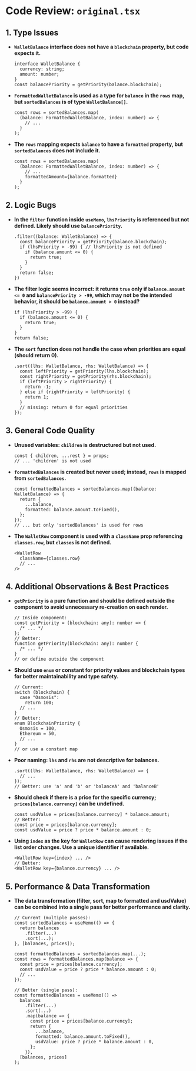 # Code Review: `original.tsx`

## 1. **Type Issues**

- **`WalletBalance` interface does not have a `blockchain` property, but code expects it.**

  ```tsx
  interface WalletBalance {
    currency: string;
    amount: number;
  }
  const balancePriority = getPriority(balance.blockchain);
  ```

- **`FormattedWalletBalance` is used as a type for `balance` in the `rows` map, but `sortedBalances` is of type `WalletBalance[]`.**

  ```tsx
  const rows = sortedBalances.map(
    (balance: FormattedWalletBalance, index: number) => {
      // ...
    }
  );
  ```

- **The `rows` mapping expects `balance` to have a `formatted` property, but `sortedBalances` does not include it.**

  ```tsx
  const rows = sortedBalances.map(
    (balance: FormattedWalletBalance, index: number) => {
      // ...
      formattedAmount={balance.formatted}
    }
  );
  ```

## 2. **Logic Bugs**

- **In the `filter` function inside `useMemo`, `lhsPriority` is referenced but not defined. Likely should use `balancePriority`.**

  ```tsx
  .filter((balance: WalletBalance) => {
    const balancePriority = getPriority(balance.blockchain);
    if (lhsPriority > -99) { // lhsPriority is not defined
      if (balance.amount <= 0) {
        return true;
      }
    }
    return false;
  })
  ```

- **The filter logic seems incorrect: it returns `true` only if `balance.amount <= 0` and `balancePriority > -99`, which may not be the intended behavior, it should be `balance.amount > 0` instead?**

  ```tsx
  if (lhsPriority > -99) {
    if (balance.amount <= 0) {
      return true;
    }
  }
  return false;
  ```

- **The `sort` function does not handle the case when priorities are equal (should return 0).**
  ```tsx
  .sort((lhs: WalletBalance, rhs: WalletBalance) => {
    const leftPriority = getPriority(lhs.blockchain);
    const rightPriority = getPriority(rhs.blockchain);
    if (leftPriority > rightPriority) {
      return -1;
    } else if (rightPriority > leftPriority) {
      return 1;
    }
    // missing: return 0 for equal priorities
  });
  ```

## 3. **General Code Quality**

- **Unused variables: `children` is destructured but not used.**

  ```tsx
  const { children, ...rest } = props;
  // ... 'children' is not used
  ```

- **`formattedBalances` is created but never used; instead, `rows` is mapped from `sortedBalances`.**

  ```tsx
  const formattedBalances = sortedBalances.map((balance: WalletBalance) => {
    return {
      ...balance,
      formatted: balance.amount.toFixed(),
    };
  });
  // ... but only 'sortedBalances' is used for rows
  ```

- **The `WalletRow` component is used with a `className` prop referencing `classes.row`, but `classes` is not defined.**
  ```tsx
  <WalletRow
    className={classes.row}
    // ...
  />
  ```

## 4. **Additional Observations & Best Practices**

- **`getPriority` is a pure function and should be defined outside the component to avoid unnecessary re-creation on each render.**

  ```tsx
  // Inside component:
  const getPriority = (blockchain: any): number => {
    /* ... */
  };
  // Better:
  function getPriority(blockchain: any): number {
    /* ... */
  }
  // or define outside the component
  ```

- **Should use `enum` or constant for priority values and blockchain types for better maintainability and type safety.**

  ```tsx
  // Current:
  switch (blockchain) {
    case "Osmosis":
      return 100;
    // ...
  }
  // Better:
  enum BlockchainPriority {
    Osmosis = 100,
    Ethereum = 50,
    // ...
  }
  // or use a constant map
  ```

- **Poor naming: `lhs` and `rhs` are not descriptive for balances.**

  ```tsx
  .sort((lhs: WalletBalance, rhs: WalletBalance) => {
    // ...
  });
  // Better: use 'a' and 'b' or 'balanceA' and 'balanceB'
  ```

- **Should check if there is a price for the specific currency; `prices[balance.currency]` can be undefined.**

  ```tsx
  const usdValue = prices[balance.currency] * balance.amount;
  // Better:
  const price = prices[balance.currency];
  const usdValue = price ? price * balance.amount : 0;
  ```

- **Using `index` as the key for `WalletRow` can cause rendering issues if the list order changes. Use a unique identifier if available.**
  ```tsx
  <WalletRow key={index} ... />
  // Better:
  <WalletRow key={balance.currency} ... />
  ```

## 5. **Performance & Data Transformation**

- **The data transformation (filter, sort, map to formatted and usdValue) can be combined into a single pass for better performance and clarity.**

  ```tsx
  // Current (multiple passes):
  const sortedBalances = useMemo(() => {
    return balances
      .filter(...)
      .sort(...);
  }, [balances, prices]);

  const formattedBalances = sortedBalances.map(...);
  const rows = formattedBalances.map(balance => {
    const price = prices[balance.currency];
    const usdValue = price ? price * balance.amount : 0;
    // ...
  });

  // Better (single pass):
  const formattedBalances = useMemo(() =>
    balances
      .filter(...)
      .sort(...)
      .map(balance => {
        const price = prices[balance.currency];
        return {
          ...balance,
          formatted: balance.amount.toFixed(),
          usdValue: price ? price * balance.amount : 0,
        };
      }),
    [balances, prices]
  );
  ```
